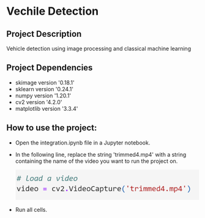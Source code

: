 # Vechile Detection

## Project Description
Vehicle detection using image processing and classical machine learning

## Project Dependencies
- skimage version '0.18.1'
- sklearn version '0.24.1'
- numpy version '1.20.1'
- cv2 version '4.2.0'
- matplotlib version '3.3.4'


## How to use the project:
- Open the integration.ipynb file in a Jupyter notebook.
- In the following line, replace the string 'trimmed4.mp4' with a string containing the name of the video you want to run the project on.

  ![line of code to take the input video name](README.png)

- Run all cells.
